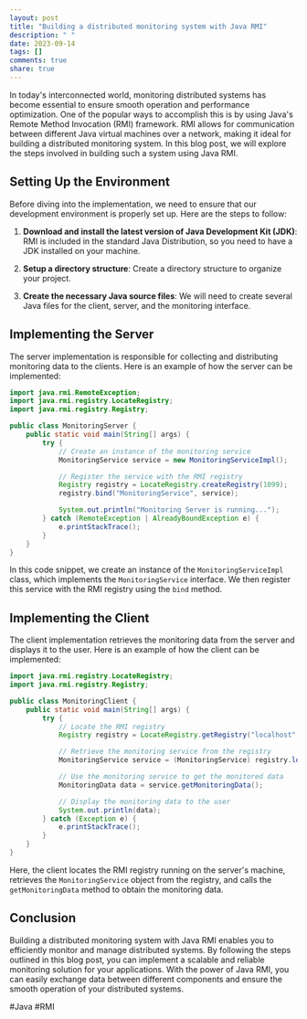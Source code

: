```yaml
---
layout: post
title: "Building a distributed monitoring system with Java RMI"
description: " "
date: 2023-09-14
tags: []
comments: true
share: true
---
```


In today's interconnected world, monitoring distributed systems has become essential to ensure smooth operation and performance optimization. One of the popular ways to accomplish this is by using Java's Remote Method Invocation (RMI) framework. RMI allows for communication between different Java virtual machines over a network, making it ideal for building a distributed monitoring system. In this blog post, we will explore the steps involved in building such a system using Java RMI.

## Setting Up the Environment

Before diving into the implementation, we need to ensure that our development environment is properly set up. Here are the steps to follow:

1. **Download and install the latest version of Java Development Kit (JDK)**: RMI is included in the standard Java Distribution, so you need to have a JDK installed on your machine.

2. **Setup a directory structure**: Create a directory structure to organize your project.

3. **Create the necessary Java source files**: We will need to create several Java files for the client, server, and the monitoring interface.

## Implementing the Server

The server implementation is responsible for collecting and distributing monitoring data to the clients. Here is an example of how the server can be implemented:

```java
import java.rmi.RemoteException;
import java.rmi.registry.LocateRegistry;
import java.rmi.registry.Registry;

public class MonitoringServer {
    public static void main(String[] args) {
        try {
            // Create an instance of the monitoring service
            MonitoringService service = new MonitoringServiceImpl();

            // Register the service with the RMI registry
            Registry registry = LocateRegistry.createRegistry(1099);
            registry.bind("MonitoringService", service);

            System.out.println("Monitoring Server is running...");
        } catch (RemoteException | AlreadyBoundException e) {
            e.printStackTrace();
        }
    }
}
```

In this code snippet, we create an instance of the `MonitoringServiceImpl` class, which implements the `MonitoringService` interface. We then register this service with the RMI registry using the `bind` method.

## Implementing the Client

The client implementation retrieves the monitoring data from the server and displays it to the user. Here is an example of how the client can be implemented:

```java
import java.rmi.registry.LocateRegistry;
import java.rmi.registry.Registry;

public class MonitoringClient {
    public static void main(String[] args) {
        try {
            // Locate the RMI registry
            Registry registry = LocateRegistry.getRegistry("localhost", 1099);

            // Retrieve the monitoring service from the registry
            MonitoringService service = (MonitoringService) registry.lookup("MonitoringService");

            // Use the monitoring service to get the monitored data
            MonitoringData data = service.getMonitoringData();

            // Display the monitoring data to the user
            System.out.println(data);
        } catch (Exception e) {
            e.printStackTrace();
        }
    }
}
```

Here, the client locates the RMI registry running on the server's machine, retrieves the `MonitoringService` object from the registry, and calls the `getMonitoringData` method to obtain the monitoring data.

## Conclusion

Building a distributed monitoring system with Java RMI enables you to efficiently monitor and manage distributed systems. By following the steps outlined in this blog post, you can implement a scalable and reliable monitoring solution for your applications. With the power of Java RMI, you can easily exchange data between different components and ensure the smooth operation of your distributed systems.

#Java #RMI